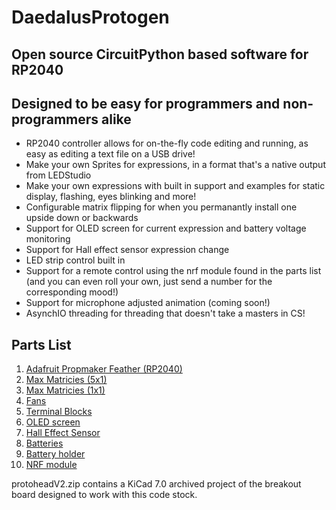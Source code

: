 # DaedalusProtogen
## Open source CircuitPython based software for RP2040

## Designed to be easy for programmers and non-programmers alike
- RP2040 controller allows for on-the-fly code editing and running, as easy as editing a text file on a USB drive!
- Make your own Sprites for expressions, in a format that's a native output from LEDStudio
- Make your own expressions with built in support and examples for static display, flashing, eyes blinking and more!
- Configurable matrix flipping for when you permanantly install one upside down or backwards
- Support for OLED screen for current expression and battery voltage monitoring
- Support for Hall effect sensor expression change
- LED strip control built in
- Support for a remote control using the nrf module found in the parts list (and you can even roll your own, just send a number for the corresponding mood!)
- Support for microphone adjusted animation (coming soon!)
- AsynchIO threading for threading that doesn't take a masters in CS!

## Parts List
1. [Adafruit Propmaker Feather (RP2040)](https://www.adafruit.com/product/5768)
2. [Max Matricies (5x1)](https://www.amazon.com/gp/product/B08KS68GYZ?ie=UTF8&psc=1)
3. [Max Matricies (1x1)](https://www.amazon.com/gp/product/B09TFG3CNM?ie=UTF8&psc=1)
4. [Fans](https://www.amazon.com/dp/B07TCZG479?ref=ppx_yo2ov_dt_b_fed_asin_title&th=1)
5. [Terminal Blocks](https://www.amazon.com/gp/product/B09F6TC7RP?ie=UTF8&psc=1) 
6. [OLED screen](https://www.amazon.com/gp/product/B072Q2X2LL?ie=UTF8&psc=1)
7. [Hall Effect Sensor](https://www.amazon.com/gp/product/B09MSDC3GR?ie=UTF8&psc=1)
8. [Batteries](https://www.amazon.com/gp/product/B0C4GBWZ2Y?ie=UTF8&psc=1)
9. [Battery holder](https://www.amazon.com/gp/product/B0CLP431F2?ie=UTF8&psc=1)
10. [NRF module](https://www.amazon.com/dp/B00LX47OCY?ref_=ppx_hzsearch_conn_dt_b_fed_asin_title_1)

protoheadV2.zip contains a KiCad 7.0 archived project of the breakout board designed to work with this code stock.

